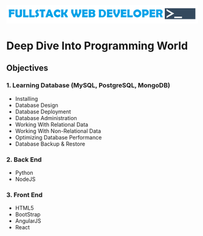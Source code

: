 ![](assets/fullstack1.png)

# Deep Dive Into Programming World

## Objectives
### 1. Learning Database (MySQL, PostgreSQL, MongoDB)
- Installing
- Database Design
- Database Deployment
- Database Administration
- Working With Relational Data
- Working With Non-Relational Data
- Optimizing Database Performance
- Database Backup & Restore

### 2. Back End
- Python
- NodeJS

### 3. Front End
- HTML5
- BootStrap
- AngularJS
- React
